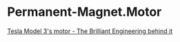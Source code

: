 # Permanent-Magnet.Motor
[Tesla Model 3's motor - The Brilliant Engineering behind it](https://youtu.be/esUb7Zy5Oio)
